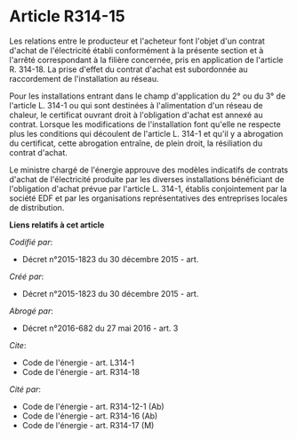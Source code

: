 # Article R314-15

Les relations entre le producteur et l'acheteur font l'objet d'un contrat d'achat de l'électricité établi conformément à la
présente section et à l'arrêté correspondant à la filière concernée, pris en application de l'article R. 314-18. La prise
d'effet du contrat d'achat est subordonnée au raccordement de l'installation au réseau. 

Pour les installations entrant dans le champ d'application du 2° ou du 3° de l'article L. 314-1 ou qui sont destinées à
l'alimentation d'un réseau de chaleur, le certificat ouvrant droit à l'obligation d'achat est annexé au contrat. Lorsque les
modifications de l'installation font qu'elle ne respecte plus les conditions qui découlent de l'article L. 314-1 et qu'il y a
abrogation du certificat, cette abrogation entraîne, de plein droit, la résiliation du contrat d'achat. 

Le ministre chargé de l'énergie approuve des modèles indicatifs de contrats d'achat de l'électricité produite par les
diverses installations bénéficiant de l'obligation d'achat prévue par l'article L. 314-1, établis conjointement par la
société EDF et par les organisations représentatives des entreprises locales de distribution.

**Liens relatifs à cet article**

_Codifié par_:

  - Décret n°2015-1823 du 30 décembre 2015 - art.

_Créé par_:

  - Décret n°2015-1823 du 30 décembre 2015 - art.

_Abrogé par_:

  - Décret n°2016-682 du 27 mai 2016 - art. 3

_Cite_:

  - Code de l'énergie - art. L314-1
  - Code de l'énergie - art. R314-18

_Cité par_:

  - Code de l'énergie - art. R314-12-1 (Ab)
  - Code de l'énergie - art. R314-16 (Ab)
  - Code de l'énergie - art. R314-17 (M)
